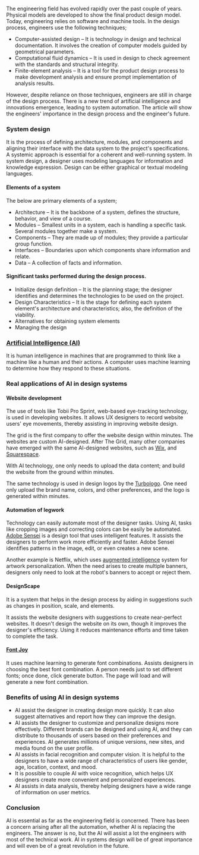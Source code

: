 The engineering field has evolved rapidly over the past couple of years. Physical models are developed to show the final product design model. Today, engineering relies on software and machine tools. In the design process, engineers use the following techniques;

- Computer-assisted design – It is technology in design and technical documentation. It involves the creation of computer models guided by geometrical parameters.
- Computational fluid dynamics – It is used in design to check agreement with the standards and structural integrity.
- Finite-element analysis – It is a tool for the product design process to make development analysis and ensure prompt implementation of analysis results.

However, despite reliance on those techniques, engineers are still in charge of the design process. There is a new trend of artificial intelligence and innovations emergence, leading to system automation. The article will show the engineers' importance in the design process and the engineer's future.

### System design

It is the process of defining architecture, modules, and components and aligning their interface with the data system to the project's specifications. A systemic approach is essential for a coherent and well-running system. In system design, a designer uses modeling languages for information and knowledge expression. Design can be either graphical or textual modeling languages.

#### Elements of a system

The below are primary elements of a system;

- Architecture – It is the backbone of a system, defines the structure, behavior, and view of a course.
- Modules – Smallest units in a system, each is handling a specific task. Several modules together make a system.
- Components – They are made up of modules; they provide a particular group function.
- Interfaces – Boundaries upon which components share information and relate.
- Data – A collection of facts and information.

#### Significant tasks performed during the design process.

- Initialize design definition – It is the planning stage; the designer identifies and determines the technologies to be used on the project.
- Design Characteristics – It is the stage for defining each system element's architecture and characteristics; also, the definition of the viability.
- Alternatives for obtaining system elements
- Managing the design

### [Artificial Intelligence (AI)](/engineering-education/artificial-intelligence-future/)

It is human intelligence in machines that are programmed to think like a machine like a human and their actions. A computer uses machine learning to determine how they respond to these situations.

### Real applications of AI in design systems

#### Website development

The use of tools like Tobii Pro Sprint, web-based eye-tracking technology, is used in developing websites. It allows UX designers to record website users' eye movements, thereby assisting in improving website design.

The grid is the first company to offer the website design within minutes. The websites are custom AI-designed. After The Grid, many other companies have emerged with the same AI-designed websites, such as [Wix](https://www.wix.com/), and [Squarespace](https://www.squarespace.com/).

With AI technology, one only needs to upload the data content; and build the website from the ground within minutes.

The same technology is used in design logos by the [Turbologo](https://turbologo.com/?ref=hackernoon.com). One need only upload the brand name, colors, and other preferences, and the logo is generated within minutes.

#### Automation of legwork

Technology can easily automate most of the designer tasks. Using AI, tasks like cropping images and correcting colors can be easily be automated. [Adobe Sensei](https://www.adobe.com/experience-platform/intelligent-services.html?ref=hackernoon.com) is a design tool that uses intelligent features. It assists the designers to perform work more efficiently and faster. Adobe Sensei identifies patterns in the image, edit, or even creates a new scene.

Another example is Netflix, which uses [augmented intelligence](https://www.section.io/engineering-education/introduction-to-extended-reality/) system for artwork personalization. When the need arises to create multiple banners, designers only need to look at the robot's banners to accept or reject them.

#### DesignScape

It is a system that helps in the design process by aiding in suggestions such as changes in position, scale, and elements.

It assists the website designers with suggestions to create near-perfect websites. It doesn't design the website on its own, though it improves the designer's efficiency. Using it reduces maintenance efforts and time taken to complete the task.

#### [Font Joy](https://fontjoy.com/)

It uses machine learning to generate font combinations. Assists designers in choosing the best font combination. A person needs just to set different fonts; once done, click generate button. The page will load and will generate a new font combination.

### Benefits of using AI in design systems

- AI assist the designer in creating design more quickly. It can also suggest alternatives and report how they can improve the design.
- AI assists the designer to customize and personalize designs more effectively. Different brands can be designed and using AI, and they can distribute to thousands of users based on their preferences and experiences. AI generates millions of unique versions, new sites, and media found on the user profile.
- AI assists in facial recognition and computer vision. It is helpful to the designers to have a wide range of characteristics of users like gender, age, location, context, and mood.
- It is possible to couple AI with voice recognition, which helps UX designers create more convenient and personalized experiences.
- AI assists in data analysis, thereby helping designers have a wide range of information on user metrics.

### Conclusion

AI is essential as far as the engineering field is concerned. There has been a concern arising after all the automation, whether AI is replacing the engineers. The answer is no, but the AI will assist a lot the engineers with most of the technical work. AI in systems design will be of great importance and will even be of a great revolution in the future.
